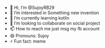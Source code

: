 - 👋 Hi, I’m @SujoyRB29
- 👀 I’m interested in Something new invention
- 🌱 I’m currently learning kotlin
- 💞️ I’m looking to collaborate on social project
- 📫 How to reach me just msg my fb account
- 😄 Pronouns: Sujoy
- ⚡ Fun fact: meme

<!---
SujoyRB29/SujoyRB29 is a ✨ special ✨ repository because its `README.md` (this file) appears on your GitHub profile.
You can click the Preview link to take a look at your changes.
--->
